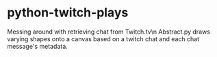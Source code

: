 # python-twitch-plays

Messing around with retrieving chat from Twitch.tv\n
Abstract.py draws varying shapes onto a canvas based on a twitch chat and each chat message's metadata.
